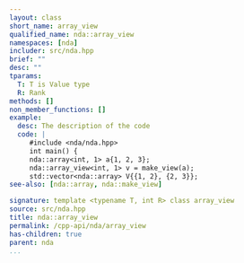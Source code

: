 ```yaml
---
layout: class
short_name: array_view
qualified_name: nda::array_view
namespaces: [nda]
includer: src/nda.hpp
brief: ""
desc: ""
tparams:
  T: T is Value type
  R: Rank
methods: []
non_member_functions: []
example:
  desc: The description of the code
  code: |
     #include <nda/nda.hpp>
     int main() {
     nda::array<int, 1> a{1, 2, 3};
     nda::array_view<int, 1> v = make_view(a);
     std::vector<nda::array> V{{1, 2}, {2, 3}};
see-also: [nda::array, nda::make_view]

signature: template <typename T, int R> class array_view
source: src/nda.hpp
title: nda::array_view
permalink: /cpp-api/nda/array_view
has-children: true
parent: nda
...
```


